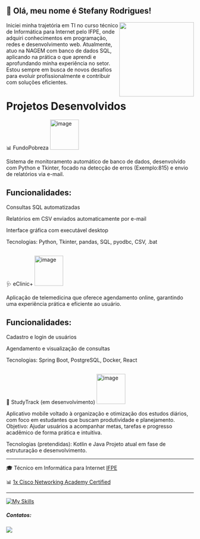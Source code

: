 ## 💜 Olá, meu nome é Stefany Rodrigues!

<div id="header" align="center">
    <img src="https://media.giphy.com/media/HQHwvSBSy7s0AXOlWt/giphy.gif" width="200" align="right"/>
  </div>

Iniciei minha trajetória em TI no curso técnico de Informática para Internet pelo IFPE, onde adquiri conhecimentos em programação, redes e desenvolvimento web. Atualmente, atuo na NAGEM com banco de dados SQL, aplicando na prática o que aprendi e aprofundando minha experiência no setor. Estou sempre em busca de novos desafios para evoluir profissionalmente e contribuir com soluções eficientes.

 <h1>Projetos Desenvolvidos</h1>
 
📊 FundoPobreza
<img width="77" height="81" alt="image" src="https://github.com/user-attachments/assets/a60ee4e1-533d-4b2a-a6dd-c6cc3aef1132" />



Sistema de monitoramento automático de banco de dados, desenvolvido com Python e Tkinter, focado na detecção de erros (Exemplo:815) e envio de relatórios via e-mail.

<h2> Funcionalidades:</h2>

Consultas SQL automatizadas

Relatórios em CSV enviados automaticamente por e-mail

Interface gráfica com executável desktop

Tecnologias: Python, Tkinter, pandas, SQL, pyodbc, CSV, .bat

##

🩺 eClinic+ 
<img width="77" height="81" alt="image" src="https://github.com/user-attachments/assets/e9b2ef87-4435-4ade-8889-c7b7d934d83f" />


Aplicação de telemedicina que oferece agendamento online, garantindo uma experiência prática e eficiente ao usuário.

<h2>Funcionalidades:</h2>

Cadastro e login de usuários

Agendamento e visualização de consultas

Tecnologias: Spring Boot, PostgreSQL, Docker, React

##

📱 StudyTrack (em desenvolvimento)
<img width="77" height="81" alt="image" src="https://github.com/user-attachments/assets/bb0cd9fb-3ddd-4396-9fd8-9d5aa08dd864" />

Aplicativo mobile voltado à organização e otimização dos estudos diários, com foco em estudantes que buscam produtividade e planejamento.
Objetivo: Ajudar usuários a acompanhar metas, tarefas e progresso acadêmico de forma prática e intuitiva.

Tecnologias (pretendidas): Kotlin e Java
Projeto atual em fase de estruturação e desenvolvimento.

<hr>
<p>🎓 Técnico em Informática para Internet <a href="https://portal.ifpe.edu.br/jaboatao/?gad_source=1&gclid=CjwKCAiApuCrBhAuEiwA8VJ6JiDseguF4XHpGJ1gHQAwfFJtjnb7r05FtNFFAayWa_aFYNKWyJLu0BoCi0MQAvD_BwE" target="blank_">IFPE</a></p>
<p> 📊 <a href="https://www.netacad.com/certificates?issuanceId=d58aebe4-d9c7-4001-8674-30cc318ffada">1x Cisco Networking Academy Certified</a></p>
<hr>

<p>
  <a href="https://skillicons.dev" target="_blank">
    <img src="https://skillicons.dev/icons?i=html,css,java,spring,mysql,nodejs,SQL" alt="My Skills">
  </a>
</p>

  <h5>Contatos:</h5>
  <div>
      <a href="https://www.linkedin.com/in/stefany-rodrigues-90301b2b8/" target="_blank"><img src="https://img.shields.io/badge/-LinkedIn-%230077B5?style=for-the-badge&logo=linkedin&logoColor=white" target="_blank"></a> 
  </div>

  

